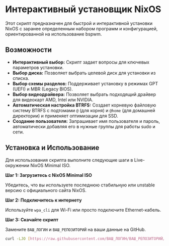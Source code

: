 # Интерактивный установщик NixOS

Этот скрипт предназначен для быстрой и интерактивной установки NixOS с заранее определенным набором программ и конфигурацией, ориентированной на использование bspwm.

## Возможности

* **Интерактивный выбор:** Скрипт задает вопросы для ключевых параметров установки.
* **Выбор диска:** Позволяет выбрать целевой диск для установки из списка.
* **Выбор схемы разделов:** Поддерживает установку в режимах GPT (UEFI) и MBR (Legacy BIOS).
* **Выбор видеодрайвера:** Позволяет выбрать подходящий драйвер для видеокарт AMD, Intel или NVIDIA.
* **Автоматическая настройка BTRFS:** Создает корневую файловую систему BTRFS с подтомами `@` (для корня) и `@home` (для домашней директории) и применяет оптимизации для SSD.
* **Создание пользователя:** Запрашивает имя пользователя и пароль, автоматически добавляя его в нужные группы для работы sudo и сети.

## Установка и Использование

Для использования скрипта выполните следующие шаги в Live-окружении NixOS Minimal ISO.

**Шаг 1: Загрузитесь с NixOS Minimal ISO**

Убедитесь, что вы используете последнюю стабильную или unstable версию с официального сайта NixOS.

**Шаг 2: Подключитесь к интернету**

Используйте `wpa_cli` для Wi-Fi или просто подключите Ethernet-кабель.

**Шаг 3: Скачайте скрипт**

Замените `ВАШ_ЛОГИН` и `ВАШ_РЕПОЗИТОРИЙ` на ваши данные на GitHub.

```bash
curl -LJO [https://raw.githubusercontent.com/ВАШ_ЛОГИН/ВАШ_РЕПОЗИТОРИЙ/main/nixos_install.sh](https://raw.githubusercontent.com/ВАШ_ЛОГИН/ВАШ_РЕПОЗИТОРИЙ/main/nixos_install.sh)

